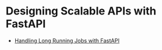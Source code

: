 # Designing Scalable APIs with FastAPI

- [Handling Long Running Jobs with FastAPI](/api_design/FastAPI/long_running_jobs_with_fastapi/README.md)